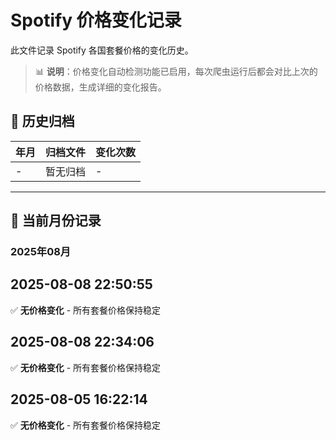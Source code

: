 # Spotify 价格变化记录

此文件记录 Spotify 各国套餐价格的变化历史。

> 📊 **说明**：价格变化自动检测功能已启用，每次爬虫运行后都会对比上次的价格数据，生成详细的变化报告。

## 📁 历史归档

| 年月 | 归档文件 | 变化次数 |
|------|----------|----------|
| - | 暂无归档 | - |

---

## 📅 当前月份记录

### 2025年08月

## 2025-08-08 22:50:55

✅ **无价格变化** - 所有套餐价格保持稳定



## 2025-08-08 22:34:06

✅ **无价格变化** - 所有套餐价格保持稳定



## 2025-08-05 16:22:14

✅ **无价格变化** - 所有套餐价格保持稳定



